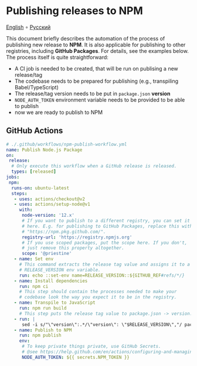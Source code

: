 # Publishing releases to NPM

[English](./npm.en.md) ∘ [Русский](./npm.ru.md)

This document briefly describes the automation of the process of publishing new release to **NPM**. It is also applicable for publishing to other registries, including **GitHub Packages**. For details, see the examples below. The process itself is quite straightforward:

- A CI job is needed to be created, that will be run on publising a new release/tag
- The codebase needs to be prepared for publishing (e.g., transpiling Babel/TypeScript)
- The release/tag version needs to be put in `package.json` **version**
- `NODE_AUTH_TOKEN` environment variable needs to be provided to be able to publish
- now we are ready to publish to NPM

## GitHub Actions

```yml
# ./.github/workflows/npm-publish-workflow.yml
name: Publish Node.js Package
on:
 release:
  # Only execute this workflow when a GitHub release is released.
  types: [released]
jobs:
 npm:
  runs-on: ubuntu-latest
  steps:
   - uses: actions/checkout@v2
   - uses: actions/setup-node@v1
     with:
      node-version: '12.x'
      # If you want to publish to a different registry, you can set it
      # here. E.g. for publishing to GitHub Packages, replace this with
      # "https://npm.pkg.github.com/".
      registry-url: 'https://registry.npmjs.org'
      # If you use scoped packages, put the scope here. If you don't,
      # just remove this property altogether.
      scope: '@priestine'
   - name: Set env
     # This command extracts the release tag value and assigns it to a
     # RELEASE_VERSION env variable.
     run: echo ::set-env name=RELEASE_VERSION::${GITHUB_REF#refs/*/}
   - name: Install dependencies
     run: npm ci
     # This step should contain the processes needed to make your
     # codebase look the way you expect it to be in the registry.
   - name: Transpile to JavaScript
     run: npm run build
     # This step puts the release tag value to package.json -> version.
   - run: |
      sed -i s/"\"version\":.*/\"version\": \"$RELEASE_VERSION\","/ package.json
   - name: Publish to NPM
     run: npm publish
     env:
      # To keep private things private, use GitHub Secrets.
      # @see https://help.github.com/en/actions/configuring-and-managing-workflows/creating-and-storing-encrypted-secrets
      NODE_AUTH_TOKEN: ${{ secrets.NPM_TOKEN }}
```
